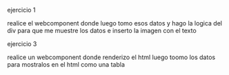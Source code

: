 ejercicio 1

realice el webcomponent donde luego tomo esos datos y hago la logica del div para que me muestre los datos  e inserto la imagen con el texto

ejercicio 3 

realice un webcomponent  donde renderizo el html luego toomo los datos para mostralos en el html como una tabla